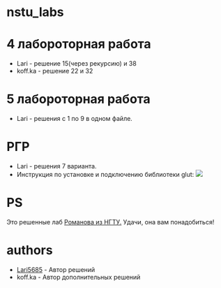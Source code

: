 # nstu_labs

# 4 лабороторная работа
* Lari - решение 15(через рекурсию) и 38
* koff.ka - решение 22 и 32

# 5 лабороторная работа
* Lari - решения с 1 по 9 в одном файле.

# РГР
* Lari - решения 7 варианта.
* Инструкция по установке и подключению библиотеки glut:
 [![](https://i.imgur.com/kDHHd6j.png)](https://youtu.be/xoqJAlX8n2g)

# PS
Это решенные лаб [Романова из НГТУ.](http://ermak.cs.nstu.ru/cprog/HTML/index.htm) 
Удачи, она вам понадобиться!


# authors
 * [Lari5685](https://github.com/lari5685) - Автор решений
 * koff.ka - Автор дополнительных решений
